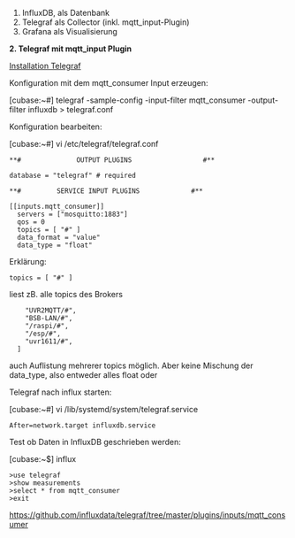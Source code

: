 1.  InfluxDB, als Datenbank
2.  Telegraf als Collector (inkl. mqtt_input-Plugin)
3.  Grafana als Visualisierung

**2. Telegraf mit mqtt_input Plugin**

[Installation Telegraf](https://docs.influxdata.com/telegraf/v1.9/introduction/installation/)



Konfiguration mit dem mqtt_consumer Input erzeugen:


[cubase:~#] telegraf -sample-config -input-filter mqtt_consumer -output-filter influxdb > telegraf.conf

Konfiguration bearbeiten:

[cubase:~#] vi /etc/telegraf/telegraf.conf



```
**#              OUTPUT PLUGINS                  #**

database = "telegraf" # required 

**#         SERVICE INPUT PLUGINS             #**

[[inputs.mqtt_consumer]]
  servers = ["mosquitto:1883"]
  qos = 0
  topics = [ "#" ]
  data_format = "value"
  data_type = "float"
```


Erklärung:

``` topics = [ "#" ]  ```

liest zB. alle topics des Brokers

``` topics = [
    "UVR2MQTT/#",
    "BSB-LAN/#",
    "/raspi/#",
    "/esp/#",
    "uvr1611/#",
  ] 
 ```
  
  auch Auflistung mehrerer topics möglich.
  Aber keine Mischung der data_type, also entweder alles float oder


Telegraf nach influx starten:

[cubase:~#] vi /lib/systemd/system/telegraf.service 



 ```After=network.target influxdb.service ```




Test ob Daten in InfluxDB geschrieben werden:


[cubase:~$] influx

```
>use telegraf
>show measurements
>select * from mqtt_consumer
>exit
```


https://github.com/influxdata/telegraf/tree/master/plugins/inputs/mqtt_consumer

